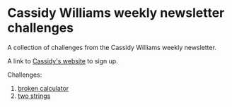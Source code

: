 # Cassidy Williams weekly newsletter challenges

A collection of challenges from the Cassidy Williams weekly newsletter.

A link to [Cassidy's website](https://cassidoo.co/ "Cassidy's homepage") to sign up.

Challenges:

1. [broken calculator](https://github.com/jenjnif/cassidoo/tree/master/broken_calculator "broken calculator code")
2. [two strings](https://github.com/jenjnif/cassidoo/tree/master/two_strings "two strings code")
